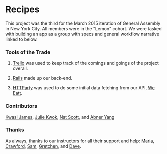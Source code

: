 # Recipes
This project was the third for the March 2015 iteration of General Assembly in New York City. All members were in the "Lemon" cohort. We were tasked with building an app as a group with specs and general workflow narrative linked to below. 

### Tools of the Trade
1. [Trello](https://trello.com/b/VzQ0EueS/general-assembly-project-three) was used to keep track of the comings and goings of the project overall. 

2. [Rails](http://rubyonrails.org/) made up our back-end.

3. [HTTParty](https://github.com/jnunemaker/httparty) was used to do some initial data fetching from our API, [We Eatt](http://www.weeatt.com/).

### Contributors
[Kwasi James](https://github.com/kwasijames), [Julie Kwok](https://github.com/kwokster10), [Nat Scott](https://github.com/itsnatscott/), and [Abner Yang](https://www.github.com/sunsheeppoplar)

### Thanks
As always, thanks to our instructors for all their support and help: [Maria](https://github.com/mariaperhaps), [Crawford](https://github.com/crawfordforbes), [Sam](https://github.com/sgottfried), [Gretchen](https://github.com/gretchenziegler), and [Dave](https://github.com/dahvvv). 